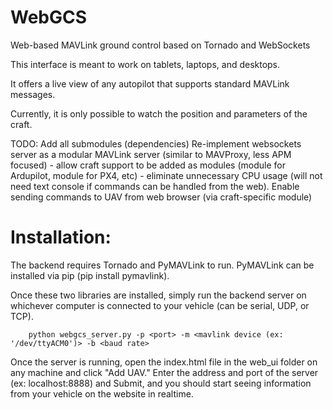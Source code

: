 WebGCS
======

Web-based MAVLink ground control based on Tornado and WebSockets

This interface is meant to work on tablets, laptops, and desktops.

It offers a live view of any autopilot that supports
standard MAVLink messages.

Currently, it is only possible to watch the position and parameters
of the craft.

TODO:
	Add all submodules (dependencies)
	Re-implement websockets server as a modular MAVLink server (similar to MAVProxy, less APM focused)
		- allow craft support to be added as modules (module for Ardupilot, module for PX4, etc)
		- eliminate unnecessary CPU usage (will not need text console if commands can be handled from the web).
	Enable sending commands to UAV from web browser (via craft-specific module)

Installation:
=============

The backend requires Tornado and PyMAVLink to run.
PyMAVLink can be installed via pip (pip install pymavlink).

Once these two libraries are installed, simply run the backend server
on whichever computer is connected to your vehicle (can be serial,
UDP, or TCP).

        python webgcs_server.py -p <port> -m <mavlink device (ex: '/dev/ttyACM0')> -b <baud rate>

Once the server is running, open the index.html file in the web_ui folder on any machine and click "Add UAV."  Enter the address and port of the server (ex: localhost:8888) and Submit, and you should start seeing information from your vehicle on the website in realtime.
